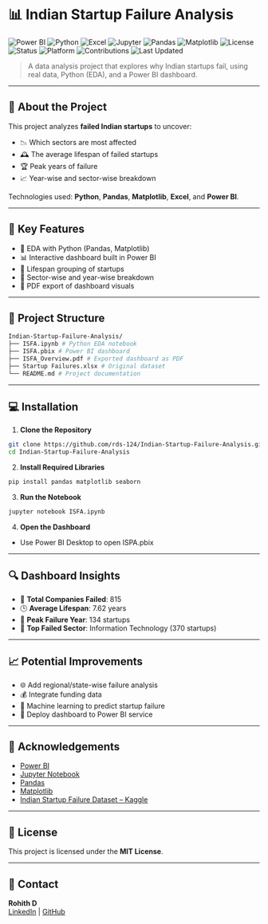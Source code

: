 # 📊 Indian Startup Failure Analysis

![Power BI](https://img.shields.io/badge/PowerBI-Dashboard-yellow?logo=powerbi)
![Python](https://img.shields.io/badge/Python-EDA-blue?logo=python)
![Excel](https://img.shields.io/badge/Excel-Dataset-green?logo=microsoft-excel)
![Jupyter](https://img.shields.io/badge/Jupyter-Notebook-orange?logo=jupyter)
![Pandas](https://img.shields.io/badge/Pandas-Used-purple?logo=pandas)
![Matplotlib](https://img.shields.io/badge/Matplotlib-Used-blue?logo=matplotlib)
![License](https://img.shields.io/badge/License-MIT-blueviolet)
![Status](https://img.shields.io/badge/Status-Completed-brightgreen)
![Platform](https://img.shields.io/badge/Platform-Windows%20%7C%20PowerBI-lightgrey)
![Contributions](https://img.shields.io/badge/Contributions-Welcome-ff69b4)
![Last Updated](https://img.shields.io/badge/Updated-June%202025-red)

> A data analysis project that explores why Indian startups fail, using real data, Python (EDA), and a Power BI dashboard.

---

## 🚀 About the Project

This project analyzes **failed Indian startups** to uncover:

- 📉 Which sectors are most affected
- 🕰️ The average lifespan of failed startups
- 🏆 Peak years of failure
- 📈 Year-wise and sector-wise breakdown

Technologies used: **Python**, **Pandas**, **Matplotlib**, **Excel**, and **Power BI**.

---

## 🎯 Key Features

- 🔎 EDA with Python (Pandas, Matplotlib)
- 📊 Interactive dashboard built in Power BI
- 📆 Lifespan grouping of startups
- 📁 Sector-wise and year-wise breakdown
- 📄 PDF export of dashboard visuals

---

## 📂 Project Structure
```bash
Indian-Startup-Failure-Analysis/
├── ISFA.ipynb # Python EDA notebook
├── ISFA.pbix # Power BI dashboard
├── ISFA_Overview.pdf # Exported dashboard as PDF
├── Startup Failures.xlsx # Original dataset
└── README.md # Project documentation
```

---

## 💻 Installation

1. **Clone the Repository**
```bash
git clone https://github.com/rds-124/Indian-Startup-Failure-Analysis.git
cd Indian-Startup-Failure-Analysis
```
2. **Install Required Libraries**
```bash
pip install pandas matplotlib seaborn
```
3. **Run the Notebook**
```bash
jupyter notebook ISFA.ipynb
```
4. **Open the Dashboard**
- Use Power BI Desktop to open ISPA.pbix

---

## 🔍 Dashboard Insights

- 🏢 **Total Companies Failed**: 815  
- 🕒 **Average Lifespan**: 7.62 years  
- 📆 **Peak Failure Year**: 134 startups  
- 📌 **Top Failed Sector**: Information Technology (370 startups)

---

## 📈 Potential Improvements

- 🌐 Add regional/state-wise failure analysis  
- 💰 Integrate funding data  
- 🧠 Machine learning to predict startup failure  
- 📲 Deploy dashboard to Power BI service  

---


## 🙏 Acknowledgements

- [Power BI](https://powerbi.microsoft.com/)  
- [Jupyter Notebook](https://jupyter.org/)  
- [Pandas](https://pandas.pydata.org/)  
- [Matplotlib](https://matplotlib.org/)  
- [Indian Startup Failure Dataset – Kaggle](https://www.kaggle.com/datasets/amitkaps/indian-startup-failures)


---

## 📅 License

This project is licensed under the **MIT License**.

---

## 📧 Contact

**Rohith D**  
[LinkedIn](https://www.linkedin.com/in/rohith124) | [GitHub](https://github.com/rds-124)








